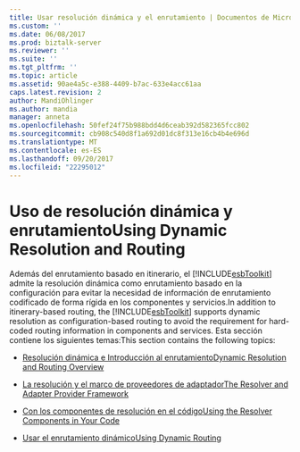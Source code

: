 ```yaml
---
title: Usar resolución dinámica y el enrutamiento | Documentos de Microsoft
ms.custom: ''
ms.date: 06/08/2017
ms.prod: biztalk-server
ms.reviewer: ''
ms.suite: ''
ms.tgt_pltfrm: ''
ms.topic: article
ms.assetid: 90ae4a5c-e388-4409-b7ac-633e4acc61aa
caps.latest.revision: 2
author: MandiOhlinger
ms.author: mandia
manager: anneta
ms.openlocfilehash: 50fef24f75b988bdd4d6ceab392d582365fcc802
ms.sourcegitcommit: cb908c540d8f1a692d01dc8f313e16cb4b4e696d
ms.translationtype: MT
ms.contentlocale: es-ES
ms.lasthandoff: 09/20/2017
ms.locfileid: "22295012"
---
```

# <a name="using-dynamic-resolution-and-routing"></a><span data-ttu-id="03a32-102">Uso de resolución dinámica y enrutamiento</span><span class="sxs-lookup"><span data-stu-id="03a32-102">Using Dynamic Resolution and Routing</span></span>
<span data-ttu-id="03a32-103">Además del enrutamiento basado en itinerario, el [!INCLUDE[esbToolkit](../includes/esbtoolkit-md.md)] admite la resolución dinámica como enrutamiento basado en la configuración para evitar la necesidad de información de enrutamiento codificado de forma rígida en los componentes y servicios.</span><span class="sxs-lookup"><span data-stu-id="03a32-103">In addition to itinerary-based routing, the [!INCLUDE[esbToolkit](../includes/esbtoolkit-md.md)] supports dynamic resolution as configuration-based routing to avoid the requirement for hard-coded routing information in components and services.</span></span> <span data-ttu-id="03a32-104">Esta sección contiene los siguientes temas:</span><span class="sxs-lookup"><span data-stu-id="03a32-104">This section contains the following topics:</span></span>  
  
-   [<span data-ttu-id="03a32-105">Resolución dinámica e Introducción al enrutamiento</span><span class="sxs-lookup"><span data-stu-id="03a32-105">Dynamic Resolution and Routing Overview</span></span>](../esb-toolkit/dynamic-resolution-and-routing-overview.md)  
  
-   [<span data-ttu-id="03a32-106">La resolución y el marco de proveedores de adaptador</span><span class="sxs-lookup"><span data-stu-id="03a32-106">The Resolver and Adapter Provider Framework</span></span>](../esb-toolkit/the-resolver-and-adapter-provider-framework.md)  
  
-   [<span data-ttu-id="03a32-107">Con los componentes de resolución en el código</span><span class="sxs-lookup"><span data-stu-id="03a32-107">Using the Resolver Components in Your Code</span></span>](../esb-toolkit/using-the-resolver-components-in-your-code.md)  
  
-   [<span data-ttu-id="03a32-108">Usar el enrutamiento dinámico</span><span class="sxs-lookup"><span data-stu-id="03a32-108">Using Dynamic Routing</span></span>](../esb-toolkit/using-dynamic-routing.md)